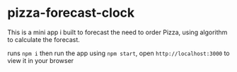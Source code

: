 # pizza-forecast-clock

This is a mini app i built to forecast the need to order Pizza,
using algorithm to calculate the forecast.


runs `npm i` then run the app using `npm start`, 
open `http://localhost:3000` to view it in your browser


